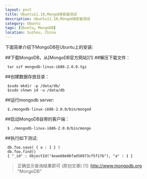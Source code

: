 ```yaml
---
layout: post
title: Ubuntu11.10,MongoDB安装测试
description: Ubuntu11.10,MongoDB安装测试
category: Ubuntu
tags: [Ubuntu, MongoDB]
location: Suzhou, China
---
```

下面简单介绍下MongoDB在Ubuntu上的安装:

##下载MongoDB，从[MongoDB官方网站][1]
##解压下载文件：

     tar xzf mongodb-linux-i686-2.0.0.tgz
##创建数据存放目录：

     $sudo mkdir -p /data/db/
     $sudo chown id -u /data/db
##运行mongodb server:

     $./mongodb-linux-i686-2.0.0/bin/mongod
##启动MongoDB自带的客户端：

     $ ./mongodb-linux-i686-2.0.0/bin/mongo
##执行如下测试:

     db.foo.save( { a : 1 } )
     db.foo.find()
     { "_id" : ObjectId("4eae68e06fad58973cf5f17b"), "a" : 1 }

>正确显示查询结果即可  (原创文章)
[1]: http://www.mongodb.org "MongoDB"
